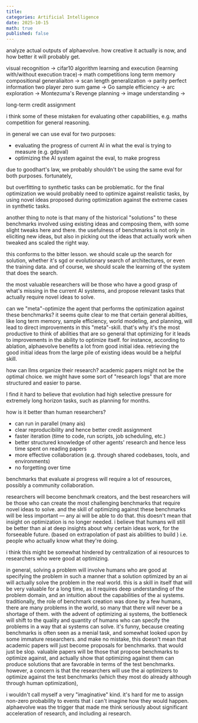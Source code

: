 ```yaml
---
title: 
categories: Artificial Intelligence
date: 2025-10-15
math: true
published: false
---
```


analyze actual outputs of alphaevolve.
how creative it actually is now, and how better it will probably get.


visual recognition -> cifar10
algorithm learning and execution (learning with/without execution trace)-> math competitions 
long term memory
compositional generaliaiton -> scan
length generalization -> parity
perfect information two player zero sum game -> Go
sample efficiency -> arc
exploration -> Montezuma's Revenge
planning -> 
image understanding -> 

long-term credit assignment

i think some of these mistaken for evaluating other capabilities, e.g. maths competition for general reasoning.


in general we can use eval for two purposes:
- evaluating the progress of current AI in what the eval is trying to measure (e.g. gdpval)
- optimizing the AI system against the eval, to make progress

due to goodhart's law, we probably shouldn't be using the same eval for both purposes. fortunately, 

but overfitting to synthetic tasks can be problematic. for the final optimization we would probably need to optimize against realistic tasks, by using novel ideas proposed during optimization against the extreme cases in synthetic tasks.

another thing to note is that many of the historical "solutions" to these benchmarks involved using existing ideas and composing them, with some slight tweaks here and there. the usefulness of benchmarks is not only in eliciting new ideas, but also in picking out the ideas that actually work when tweaked ans scaled the right way.

this conforms to the bitter lesson. we should scale up the search for solution, whether it's sgd or evolutionary search of architectures, or even the training data. and of course, we should scale the learning of the system that does the search.

the most valuable researchers will be those who have a good grasp of what's missing in the current AI systems, and propose relevant tasks that actually require novel ideas to solve. 


can we "meta"-optimize the agent that performs the optimization against these benchmarks?
it seems quite clear to me that certain general abilties, like long term memory, sample efficiency, world modeling, and planning, will lead to direct improvements in this "meta"-skill. that's why it's the most productive to think of abilities that are so general that optimizing for it leads to improvements in the ability to optimize itself.
for instance, according to ablation, alphaevolve benefits a lot from good initial idea. retrieving the good initial ideas from the large pile of existing ideas would be a helpful skill.

how can llms organize their research? academic papers might not be the optimal choice. we might have some sort of "research logs" that are more structured and easier to parse.


I find it hard to believe that evolution had high selective pressure for extremely long horizon tasks, such as planning for months. 


how is it better than human researchers?
- can run in parallel (many ais)
- clear reproducibility and hence better credit assignment
- faster iteration (time to code, run scripts, job scheduling, etc.)
- better structured knowledge of other agents' research and hence less time spent on reading papers
- more effective collaboration (e.g. through shared codebases, tools, and environments)
- no forgetting over time


benchmarks that evaluate ai progress will require a lot of resources, possibly a community collaboration.

researchers will become benchmark creators, and the best researchers will be those who can create the most challenging benchmarks that require novel ideas to solve. and the skill of optimizing against these benchmarks will be less important — any ai will be able to do that. this doesn't mean that insight on optimization is no longer needed. i believe that humans will still be better than ai at deep insights about why certain ideas work, for the forseeable future. (based on extrapolation of past ais abilities to build )
i.e. people who actually know what they're doing.

i think this might be somewhat hindered by centralization of ai resources to researchers who were good at optimizing.

in general, solving a problem will involve humans who are good at specifying the problem in such a manner that a solution optimized by an ai will actually solve the problem in the real world. this is a skill in itself that will be very valuable for a long time, as it requires deep understanding of the problem domain, and an intuition about the capabilities of the ai systems.
traditionally, the role of benchmark creation was done by a few humans, 
there are many problems in the world, so many that there will never be a shortage of them. with the advent of optimizing ai systems, the bottleneck will shift to the quality and quantity of humans who can specify the problems in a way that ai systems can solve. it's funny, because creating benchmarks is often seen as a menial task, and somewhat looked upon by some immature researchers.
and make no mistake, this doesn't mean that academic papers will just become proposals for benchmarks. that would just be slop. valuable papers will be those that propose benchmarks to optimize against, and actually show that optimizing against them can produce solutions that are favorable in terms of the test benchmarks.
however, a concern is that the researchers will use the ai optimizers to optimize against the test benchmarks (which they most do already although through human optimization), 

i wouldn't call myself a very "imaginative" kind. it's hard for me to assign non-zero probability to events that i can't imagine how they would happen. alphaevolve was the trigger that made me think seriously about significant acceleration of research, and including ai research. 


